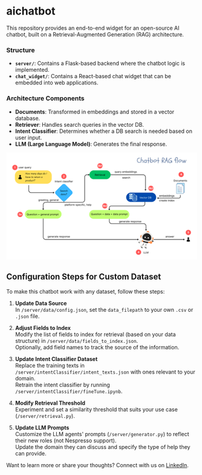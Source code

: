# aichatbot

This repository provides an end-to-end widget for an open-source AI chatbot, built on a Retrieval-Augmented Generation (RAG) architecture.
### Structure

- **`server/`**: Contains a Flask-based backend where the chatbot logic is implemented.
- **`chat_widget/`**: Contains a React-based chat widget that can be embedded into web applications.

### Architecture Components

- **Documents**: Transformed in embeddings and stored in a vector database.
- **Retriever**: Handles search queries in the vector DB.
- **Intent Classifier**: Determines whether a DB search is needed based on user input.
- **LLM (Large Language Model)**: Generates the final response.


![Chatbot Architecture](aichatbot_flow.png)

## Configuration Steps for Custom Dataset

To make this chatbot work with any dataset, follow these steps:

1. **Update Data Source**  
   In `/server/data/config.json`, set the `data_filepath` to your own `.csv` or `.json` file.

2. **Adjust Fields to Index**  
    Modify the list of fields to index for retrieval (based on your data structure) in `/server/data/fields_to_index.json`.  
   Optionally, add field names to track the source of the information.

3. **Update Intent Classifier Dataset**  
   Replace the training texts in `/server/intentClassifier/intent_texts.json` with ones relevant to your domain.  
   Retrain the intent classifier by running `/server/intentClassifier/fineTune.ipynb`.

4. **Modify Retrieval Threshold**  
   Experiment and set a similarity threshold that suits your use case (`/server/retrieval.py`).

5. **Update LLM Prompts**  
   Customize the LLM agents' prompts (`/server/generator.py`) to reflect their new roles (not Nespresso support).  
   Update the domain they can discuss and specify the type of help they can provide.


Want to learn more or share your thoughts? Connect with us on [LinkedIn](https://www.linkedin.com/company/hd-tech-labs/).